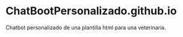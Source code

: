 # ChatBootPersonalizado.github.io
Chatbot personalizado de una plantilla html para una veterinaria.
